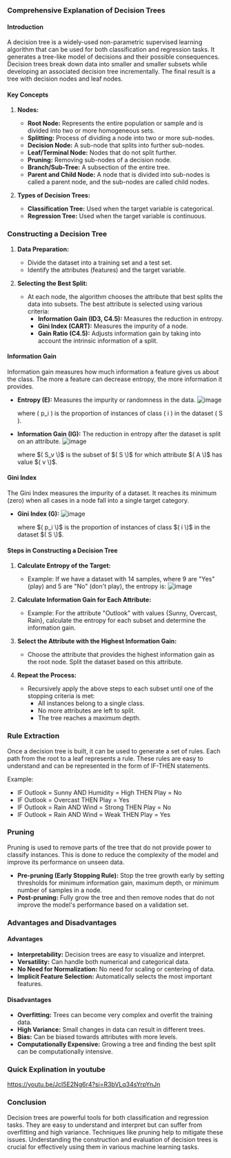 ### Comprehensive Explanation of Decision Trees

#### Introduction
A decision tree is a widely-used non-parametric supervised learning algorithm that can be used for both classification and regression tasks. It generates a tree-like model of decisions and their possible consequences. Decision trees break down data into smaller and smaller subsets while developing an associated decision tree incrementally. The final result is a tree with decision nodes and leaf nodes.

#### Key Concepts

1. **Nodes:**
   - **Root Node:** Represents the entire population or sample and is divided into two or more homogeneous sets.
   - **Splitting:** Process of dividing a node into two or more sub-nodes.
   - **Decision Node:** A sub-node that splits into further sub-nodes.
   - **Leaf/Terminal Node:** Nodes that do not split further.
   - **Pruning:** Removing sub-nodes of a decision node.
   - **Branch/Sub-Tree:** A subsection of the entire tree.
   - **Parent and Child Node:** A node that is divided into sub-nodes is called a parent node, and the sub-nodes are called child nodes.

2. **Types of Decision Trees:**
   - **Classification Tree:** Used when the target variable is categorical.
   - **Regression Tree:** Used when the target variable is continuous.

### Constructing a Decision Tree

1. **Data Preparation:**
   - Divide the dataset into a training set and a test set.
   - Identify the attributes (features) and the target variable.

2. **Selecting the Best Split:**
   - At each node, the algorithm chooses the attribute that best splits the data into subsets. The best attribute is selected using various criteria:
     - **Information Gain (ID3, C4.5):** Measures the reduction in entropy.
     - **Gini Index (CART):** Measures the impurity of a node.
     - **Gain Ratio (C4.5):** Adjusts information gain by taking into account the intrinsic information of a split.

#### Information Gain
Information gain measures how much information a feature gives us about the class. The more a feature can decrease entropy, the more information it provides.

- **Entropy (E):** Measures the impurity or randomness in the data.
  ![image](https://github.com/Roua91/Courses/assets/165356652/58ea7574-5071-4fb1-b84f-7baf034af99f)

  where \( p_i \) is the proportion of instances of class \( i \) in the dataset \( S \).

- **Information Gain (IG):** The reduction in entropy after the dataset is split on an attribute.
  ![image](https://github.com/Roua91/Courses/assets/165356652/03f9a7ad-92c3-4525-8f2a-0f11ba562cfc)

  where $( S_v \)$ is the subset of $( S \)$ for which attribute $( A \)$ has value $( v \)$.

#### Gini Index
The Gini Index measures the impurity of a dataset. It reaches its minimum (zero) when all cases in a node fall into a single target category.

- **Gini Index (G):**
  ![image](https://github.com/Roua91/Courses/assets/165356652/a657d096-79e4-4304-abcb-9c11d93e7518)

  where $( p_i \)$ is the proportion of instances of class $( i \)$ in the dataset $( S \)$.

#### Steps in Constructing a Decision Tree

1. **Calculate Entropy of the Target:**
   - Example: If we have a dataset with 14 samples, where 9 are "Yes" (play) and 5 are "No" (don't play), the entropy is:
     ![image](https://github.com/Roua91/Courses/assets/165356652/04bdbadf-1e3f-46d8-a69d-c377b9e5f31b)


2. **Calculate Information Gain for Each Attribute:**
   - Example: For the attribute "Outlook" with values {Sunny, Overcast, Rain}, calculate the entropy for each subset and determine the information gain.

3. **Select the Attribute with the Highest Information Gain:**
   - Choose the attribute that provides the highest information gain as the root node. Split the dataset based on this attribute.

4. **Repeat the Process:**
   - Recursively apply the above steps to each subset until one of the stopping criteria is met:
     - All instances belong to a single class.
     - No more attributes are left to split.
     - The tree reaches a maximum depth.

### Rule Extraction
Once a decision tree is built, it can be used to generate a set of rules. Each path from the root to a leaf represents a rule. These rules are easy to understand and can be represented in the form of IF-THEN statements.

Example:
- IF Outlook = Sunny AND Humidity = High THEN Play = No
- IF Outlook = Overcast THEN Play = Yes
- IF Outlook = Rain AND Wind = Strong THEN Play = No
- IF Outlook = Rain AND Wind = Weak THEN Play = Yes

### Pruning
Pruning is used to remove parts of the tree that do not provide power to classify instances. This is done to reduce the complexity of the model and improve its performance on unseen data.

- **Pre-pruning (Early Stopping Rule):** Stop the tree growth early by setting thresholds for minimum information gain, maximum depth, or minimum number of samples in a node.
- **Post-pruning:** Fully grow the tree and then remove nodes that do not improve the model's performance based on a validation set.

### Advantages and Disadvantages

#### Advantages
- **Interpretability:** Decision trees are easy to visualize and interpret.
- **Versatility:** Can handle both numerical and categorical data.
- **No Need for Normalization:** No need for scaling or centering of data.
- **Implicit Feature Selection:** Automatically selects the most important features.

#### Disadvantages
- **Overfitting:** Trees can become very complex and overfit the training data.
- **High Variance:** Small changes in data can result in different trees.
- **Bias:** Can be biased towards attributes with more levels.
- **Computationally Expensive:** Growing a tree and finding the best split can be computationally intensive.

### Quick Explination in youtube
https://youtu.be/JcI5E2Ng6r4?si=R3bVLq34sYrpYnJn

### Conclusion
Decision trees are powerful tools for both classification and regression tasks. They are easy to understand and interpret but can suffer from overfitting and high variance. Techniques like pruning help to mitigate these issues. Understanding the construction and evaluation of decision trees is crucial for effectively using them in various machine learning tasks.
